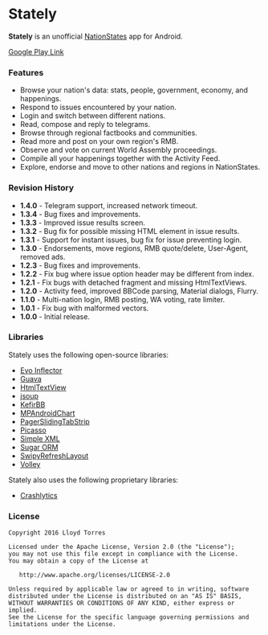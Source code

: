 Stately
=======

**Stately** is an unofficial [NationStates](http://www.nationstates.net/) app for Android.

[Google Play Link](https://play.google.com/store/apps/details?id=com.lloydtorres.stately)

### Features

* Browse your nation's data: stats, people, government, economy, and happenings.
* Respond to issues encountered by your nation.
* Login and switch between different nations.
* Read, compose and reply to telegrams.
* Browse through regional factbooks and communities.
* Read more and post on your own region's RMB.
* Observe and vote on current World Assembly proceedings.
* Compile all your happenings together with the Activity Feed.
* Explore, endorse and move to other nations and regions in NationStates.

### Revision History

* **1.4.0** - Telegram support, increased network timeout.
* **1.3.4** - Bug fixes and improvements.
* **1.3.3** - Improved issue results screen.
* **1.3.2** - Bug fix for possible missing HTML element in issue results.
* **1.3.1** - Support for instant issues, bug fix for issue preventing login.
* **1.3.0** - Endorsements, move regions, RMB quote/delete, User-Agent, removed ads.
* **1.2.3** - Bug fixes and improvements.
* **1.2.2** - Fix bug where issue option header may be different from index.
* **1.2.1** - Fix bugs with detached fragment and missing HtmlTextViews.
* **1.2.0** - Activity feed, improved BBCode parsing, Material dialogs, Flurry.
* **1.1.0** - Multi-nation login, RMB posting, WA voting, rate limiter.
* **1.0.1** - Fix bug with malformed vectors.
* **1.0.0** - Initial release.

### Libraries

Stately uses the following open-source libraries:

* [Evo Inflector](https://github.com/atteo/evo-inflector)
* [Guava](https://github.com/google/guava)
* [HtmlTextView](https://github.com/SufficientlySecure/html-textview)
* [jsoup](http://jsoup.org/)
* [KefirBB](https://github.com/kefirfromperm/kefirbb)
* [MPAndroidChart](https://github.com/PhilJay/MPAndroidChart)
* [PagerSlidingTabStrip](https://github.com/jpardogo/PagerSlidingTabStrip)
* [Picasso](https://github.com/square/picasso)
* [Simple XML](http://simple.sourceforge.net/)
* [Sugar ORM](https://github.com/satyan/sugar)
* [SwipyRefreshLayout](https://github.com/OrangeGangsters/SwipyRefreshLayout)
* [Volley](http://developer.android.com/training/volley/index.html)

Stately also uses the following proprietary libraries:

* [Crashlytics](https://try.crashlytics.com/)

### License

```
Copyright 2016 Lloyd Torres

Licensed under the Apache License, Version 2.0 (the "License");
you may not use this file except in compliance with the License.
You may obtain a copy of the License at

   http://www.apache.org/licenses/LICENSE-2.0

Unless required by applicable law or agreed to in writing, software
distributed under the License is distributed on an "AS IS" BASIS,
WITHOUT WARRANTIES OR CONDITIONS OF ANY KIND, either express or implied.
See the License for the specific language governing permissions and
limitations under the License.
```